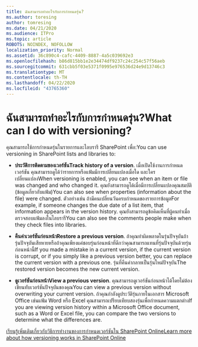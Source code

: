```yaml
---
title: ฉันสามารถทําอะไรกับการกําหนดรุ่น?
ms.author: toresing
author: tomresing
ms.date: 04/21/2020
ms.audience: ITPro
ms.topic: article
ROBOTS: NOINDEX, NOFOLLOW
localization_priority: Normal
ms.assetid: 36c890c4-cafc-4409-8887-4a5c039692e3
ms.openlocfilehash: b86d815bb1e2e34474df9237c24c254c57f56aeb
ms.sourcegitcommit: 631cbb5f03e5371f0995e976536d24e9d13746c3
ms.translationtype: MT
ms.contentlocale: th-TH
ms.lasthandoff: 04/22/2020
ms.locfileid: "43765360"
---
```

# <a name="what-can-i-do-with-versioning"></a><span data-ttu-id="25e4a-102">ฉันสามารถทําอะไรกับการกําหนดรุ่น?</span><span class="sxs-lookup"><span data-stu-id="25e4a-102">What can I do with versioning?</span></span>

<span data-ttu-id="25e4a-103">คุณสามารถใช้การกําหนดรุ่นในรายการและไลบรารี SharePoint เพื่อ:</span><span class="sxs-lookup"><span data-stu-id="25e4a-103">You can use versioning in SharePoint lists and libraries to:</span></span>
  
- <span data-ttu-id="25e4a-104">**ประวัติการติดตามของเวอร์ชัน**</span><span class="sxs-lookup"><span data-stu-id="25e4a-104">**Track history of a version**.</span></span> <span data-ttu-id="25e4a-105">เมื่อเปิดใช้งานการกําหนดเวอร์ชัน คุณสามารถดูได้ว่ารายการหรือแฟ้มมีการเปลี่ยนแปลงเมื่อใด และใครเปลี่ยนแปลง</span><span class="sxs-lookup"><span data-stu-id="25e4a-105">When versioning is enabled, you can see when an item or file was changed and who changed it.</span></span> <span data-ttu-id="25e4a-106">คุณยังสามารถดูได้เมื่อมีการเปลี่ยนแปลงคุณสมบัติ (ข้อมูลเกี่ยวกับแฟ้ม)</span><span class="sxs-lookup"><span data-stu-id="25e4a-106">You can also see when properties (information about the file) were changed.</span></span> <span data-ttu-id="25e4a-107">ตัวอย่างเช่น ถ้ามีคนเปลี่ยนวันครบกําหนดของรายการข้อมูล</span><span class="sxs-lookup"><span data-stu-id="25e4a-107">For example, if someone changes the due date of a list item, that information appears in the version history.</span></span> <span data-ttu-id="25e4a-108">คุณยังสามารถดูข้อคิดเห็นที่ผู้คนทําเมื่อตรวจสอบแฟ้มลงในไลบรารี</span><span class="sxs-lookup"><span data-stu-id="25e4a-108">You can also see the comments people make when they check files into libraries.</span></span> 
    
- <span data-ttu-id="25e4a-109">**คืนค่าเวอร์ชันก่อนหน้า**</span><span class="sxs-lookup"><span data-stu-id="25e4a-109">**Restore a previous version**.</span></span> <span data-ttu-id="25e4a-110">ถ้าคุณทําผิดพลาดในรุ่นปัจจุบันถ้ารุ่นปัจจุบันเสียหายหรือถ้าคุณเพียงแค่ชอบรุ่นก่อนหน้าที่ดีกว่าคุณสามารถแทนที่รุ่นปัจจุบันด้วยรุ่นก่อนหน้านี้</span><span class="sxs-lookup"><span data-stu-id="25e4a-110">If you made a mistake in a current version, if the current version is corrupt, or if you simply like a previous version better, you can replace the current version with a previous one.</span></span> <span data-ttu-id="25e4a-111">รุ่นที่คืนค่ากลายเป็นรุ่นใหม่ปัจจุบัน</span><span class="sxs-lookup"><span data-stu-id="25e4a-111">The restored version becomes the new current version.</span></span> 
    
- <span data-ttu-id="25e4a-112">**ดูเวอร์ชันก่อนหน้า**</span><span class="sxs-lookup"><span data-stu-id="25e4a-112">**View a previous version**.</span></span> <span data-ttu-id="25e4a-113">คุณสามารถดูเวอร์ชันก่อนหน้าได้โดยไม่ต้องเขียนทับเวอร์ชันปัจจุบันของคุณ</span><span class="sxs-lookup"><span data-stu-id="25e4a-113">You can view a previous version without overwriting your current version.</span></span> <span data-ttu-id="25e4a-114">ถ้าคุณกําลังดูประวัติรุ่นภายในเอกสาร Microsoft Office เช่นแฟ้ม Word หรือ Excel คุณสามารถเปรียบเทียบสองรุ่นเพื่อกําหนดความแตกต่าง</span><span class="sxs-lookup"><span data-stu-id="25e4a-114">If you are viewing version history within a Microsoft Office document, such as a Word or Excel file, you can compare the two versions to determine what the differences are.</span></span> 
    
[<span data-ttu-id="25e4a-115">เรียนรู้เพิ่มเติมเกี่ยวกับวิธีการทํางานของการกําหนดเวอร์ชันใน SharePoint Online</span><span class="sxs-lookup"><span data-stu-id="25e4a-115">Learn more about how versioning works in SharePoint Online</span></span>](https://go.microsoft.com/fwlink/?linkid=875710)
  

